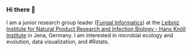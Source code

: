 ### Hi there 👋

I am a junior research group leader ([Fungal Informatics](https://barber-lab.com)) at the [Leibniz Institute for Natural Product Research and Infection Biology - Hans Knöll Institute](https://www.leibniz-hki.de/en/home.html) in Jena, Germany. I am interested in microbial ecology and evolution, data visualization, and #Rstats.


<!--
**ameliabedelia/ameliabedelia** is a ✨ _special_ ✨ repository because its `README.md` (this file) appears on your GitHub profile.

Here are some ideas to get you started:

- 🔭 I’m currently working on ...
- 🌱 I’m currently learning ...
- 👯 I’m looking to collaborate on ...
- 🤔 I’m looking for help with ...
- 💬 Ask me about ...
- 📫 How to reach me: ...
- 😄 Pronouns: ...
- ⚡ Fun fact: ...
-->
